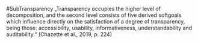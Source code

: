#SubTransparency
„Transparency occupies the higher level of decomposition, and the second level consists of five derived softgoals which influence directly on the satisfaction of a degree of transparency, being those: accessibility, usability, informativeness, understandability and auditability.“ (Chazette et al., 2019, p. 224)